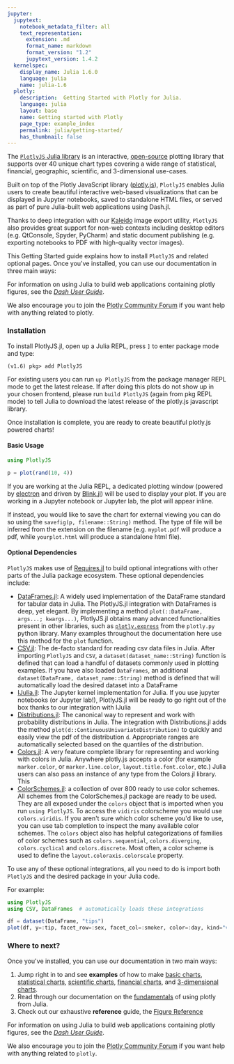 ```yaml
---
jupyter:
  jupytext:
    notebook_metadata_filter: all
    text_representation:
      extension: .md
      format_name: markdown
      format_version: "1.2"
      jupytext_version: 1.4.2
  kernelspec:
    display_name: Julia 1.6.0
    language: julia
    name: julia-1.6
  plotly:
    description:  Getting Started with Plotly for Julia.
    language: julia
    layout: base
    name: Getting started with Plotly
    page_type: example_index
    permalink: julia/getting-started/
    has_thumbnail: false
---
```


The [`PlotlyJS` Julia library](/julia/) is an interactive,
[open-source](/julia#is-plotly-free) plotting library that supports over 40
unique chart types covering a wide range of statistical, financial, geographic,
scientific, and 3-dimensional use-cases.

Built on top of the Plotly JavaScript library
([plotly.js](https://plotly.com/javascript/)), `PlotlyJS` enables Julia users to
create beautiful interactive web-based visualizations that can be displayed in
Jupyter notebooks, saved to standalone HTML files, or served as part of pure
Julia-built web applications using Dash.jl.

Thanks to deep integration with our
[Kaleido](https://medium.com/plotly/introducing-kaleido-b03c4b7b1d81) image
export utility, `PlotlyJS` also provides great support for non-web contexts
including desktop editors (e.g. QtConsole, Spyder, PyCharm) and static document
publishing (e.g. exporting notebooks to PDF with high-quality vector images).

This Getting Started guide explains how to install `PlotlyJS` and related optional
pages. Once you've installed, you can use our documentation in three main ways:

For information on using Julia to build web applications containing plotly
figures, see the [_Dash User Guide_](https://dash-julia.plotly.com/).

We also encourage you to join the [Plotly Community
Forum](http://community.plotly.com/) if you want help with anything related to
plotly.

### Installation

To install PlotlyJS.jl, open up a Julia REPL, press `]` to enter package mode
and type:

```
(v1.6) pkg> add PlotlyJS
```

For existing users you can run `up PlotlyJS` from the package manager REPL mode to get
the latest release. If after doing this plots do not show up in your chosen
frontend, please run `build PlotlyJS` (again from pkg REPL mode) to tell Julia
to download the latest release of the plotly.js javascript library.

Once installation is complete, you are ready to create beautiful plotly.js
powered charts!

#### Basic Usage

```julia
using PlotlyJS

p = plot(rand(10, 4))
```

If you are working at the Julia REPL, a dedicated plotting window (powered by
[electron](https://www.electronjs.org/) and driven by
[Blink.jl](https://juliagizmos.github.io/Blink.jl/latest/)) will be used to
display your plot. If you are working in a Jupyter notebook or Jupyter lab, the
plot will appear inline.

If instead, you would like to save the chart for external viewing you can do so
using the `savefig(p, filename::String)` method. The type of file will be
inferred from the extension on the filename (e.g. `myplot.pdf` will produce a
pdf, while `yourplot.html` will produce a standalone html file).

#### Optional Dependencies

`PlotlyJS` makes use of
[Requires.jl](https://github.com/JuliaPackaging/Requires.jl) to build
optional integrations with other parts of the Julia package ecosystem. These
optional dependencies include:

- [DataFrames.jl](https://github.com/JuliaData/DataFrames.jl): A widely used
  implementation of the DataFrame standard for tabular data in Julia. The
  PlotlyJS.jl integration with DataFrames is deep, yet elegant. By implementing
  a method `plot(::DataFrame, args...; kwargs...)`, PlotlyJS.jl obtains many
  advanced functionalities present in other libraries, such as
  [`plotly.express`](https://plotly.com/julia#plotly-express/) from the
  `plotly.py` python library. Many examples throughout the documentation here
  use this method for the `plot` function.
- [CSV.jl](https://juliadata.github.io/CSV.jl/stable/): The de-facto standard
  for reading csv data files in Julia. After importing `PlotlyJS` and `CSV`, a
  `dataset(dataset_name::String)` function is defined that can load a handful of
  datasets commonly used in plotting examples. If you have also loaded
  `DataFrames`, an additional `dataset(DataFrame, dataset_name::String)` method
  is defined that will automatically load the desired dataset into a DataFrame
- [IJulia.jl](https://github.com/JuliaLang/IJulia.jl): The Jupyter kernel
  implementation for Julia. If you use jupyter notebooks (or Jupyter lab!),
  PlotlyJS.jl will be ready to go right out of the box thanks to our integration
  with IJulia
- [Distributions.jl](https://juliastats.org/Distributions.jl/stable/): The
  canonical way to represent and work with probability distributions in Julia.
  The integration with Distributions.jl adds the method
  `plot(d::ContinuousUnivariateDistribution)` to quickly and easily view the pdf
  of the distribution `d`. Appropriate ranges are automatically selected based
  on the quantiles of the distribution.
- [Colors.jl](https://juliagraphics.github.io/Colors.jl/stable/): A very feature
  complete library for representing and working with colors in Julia. Anywhere
  plotly.js accepts a color (for example `marker.color`, or `marker.line.color`,
  `layout.title.font.color`, etc.) Julia users can also pass an instance of any
  type from the Colors.jl library. This
- [ColorSchemes.jl](https://juliagraphics.github.io/ColorSchemes.jl/stable/): a
  collection of over 800 ready to use color schemes. All schemes from the
  ColorSchemes.jl package are ready to be used. They are all exposed under the
  `colors` object that is imported when you run `using PlotlyJS`. To access the
  `vidiris` colorscheme you would use `colors.viridis`. If you aren't sure which
  color scheme you'd like to use, you can use tab completion to inspect the many
  available color schemes. The `colors` object also has helpful categorizations
  of families of color schemes such as `colors.sequential`, `colors.diverging`,
  `colors.cyclical` and `colors.discrete`. Most often, a color scheme is used to
  define the `layout.coloraxis.colorscale` property.

To use any of these optional integrations, all you need to do is import both
`PlotlyJS` and the desired package in your Julia code.

For example:

```julia
using PlotlyJS
using CSV, DataFrames  # automatically loads these integrations

df = dataset(DataFrame, "tips")
plot(df, y=:tip, facet_row=:sex, facet_col=:smoker, color=:day, kind="violin")
```

### Where to next?

Once you've installed, you can use our documentation in two main ways:

1. Jump right in to and see **examples** of how to make [basic
   charts](/julia#basic-charts/), [statistical
   charts](/julia#statistical-charts/), [scientific
   charts](/julia#scientific-charts/), [financial
   charts](/julia#financial-charts/), and [3-dimensional
   charts](/julia#3d-charts/).
2. Read through our documentation on the [fundamentals](/julia#fundamentals) of
   using plotly from Julia.
3. Check out our exhaustive **reference** guide, the [Figure
   Reference](/julia/reference)

For information on using Julia to build web applications containing plotly
figures, see the [_Dash User Guide_](https://dash-julia.plotly.com/).

We also encourage you to join the [Plotly Community
Forum](http://community.plotly.com/) if you want help with anything related to
`plotly`.
